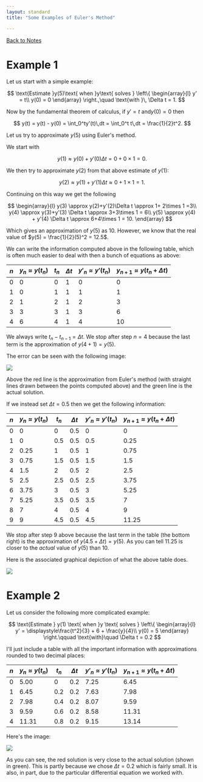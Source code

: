 ```yaml
---
layout: standard
title: "Some Examples of Euler's Method"

---
```


[Back to Notes](/../index.md)



# Example 1

Let us start with a simple example: 


$$
\text{Estimate }y(5)\text{ when }y\text{ solves }
\left\{ \begin{array}{l}
y' = t\\
y(0) = 0
\end{array}
\right.,\quad \text{with }\, \Delta t = 1.
$$


Now by the fundamental theorem of calculus, if $y' =t$ and$y(0) = 0$ then


$$
y(t) = y(t) - y(0) = \int_0^ty'(t)\,dt = \int_0^t t\,dt = \frac{1}{2}t^2.
$$


Let us try to approximate $y(5)$ using Euler's method.



We start with 


$$
y(1) \approx y(0) + y'(0)\Delta t = 0 + 0 \times 1 = 0.
$$


We then try to approximate $y(2)$ from that above estimate of $y(1)$:


$$
y(2) \approx y(1) + y'(1)\Delta t \approx 0 + 1\times 1 = 1.
$$


Continuing on this way we get the following


$$
\begin{array}{l}
y(3) \approx y(2)+y'(2)\Delta t \approx 1+ 2\times 1 =3\\
y(4) \approx y(3)+y'(3) \Delta t \approx 3+3\times 1 = 6\\
y(5) \approx y(4) + y'(4) \Delta t \approx 6+4\times 1 = 10.
\end{array}
$$


Which gives an approximation of $y(5)$ as $10$. However, we know that the real value of $y(5) = \frac{1}{2}(5)^2 = 12.5$.



We can write the information computed above in the following table, which is often much easier to deal with then a bunch of equations as above:



| $n$  | $y_n\approx y(t_n)$ | $t_n$ | $\Delta t$ | $y'_n \approx y'(t_n)$ | $y_{n+1}\approx y(t_n+\Delta t)$ |
| ---- | ------------------- | ----- | ---------- | ---------------------- | -------------------------------- |
| 0    | 0                   | 0     | 1          | 0                      | 0                                |
| 1    | 0                   | 1     | 1          | 1                      | 1                                |
| 2    | 1                   | 2     | 1          | 2                      | 3                                |
| 3    | 3                   | 3     | 1          | 3                      | 6                                |
| 4    | 6                   | 4     | 1          | 4                      | 10                               |

We always write $t_n - t_{n-1} = \Delta t$. We stop after step $n = 4$ because the last term is the approximation of $y(4+1) = y(5)$.



The error can be seen with the following image:

![](\images\euler1.1.png)

Above the red line is the approximation from Euler's method (with straight lines drawn between the points computed above) and the green line is the actual solution.



If we instead set $\Delta t = 0.5$ then we get the following information:

| $n$  | $y_n \approx y(t_n)$ | $t_n$ | $\Delta t$ | $y'_n \approx y'(t_n)$ | $y_{n+1} \approx y(t_n+\Delta t)$ |
| ---- | -------------------- | ----- | ---------- | ---------------------- | --------------------------------- |
| 0    | 0                    | 0     | 0.5        | 0                      | 0                                 |
| 1    | 0                    | 0.5   | 0.5        | 0.5                    | 0.25                              |
| 2    | 0.25                 | 1     | 0.5        | 1                      | 0.75                              |
| 3    | 0.75                 | 1.5   | 0.5        | 1.5                    | 1.5                               |
| 4    | 1.5                  | 2     | 0.5        | 2                      | 2.5                               |
| 5    | 2.5                  | 2.5   | 0.5        | 2.5                    | 3.75                              |
| 6    | 3.75                 | 3     | 0.5        | 3                      | 5.25                              |
| 7    | 5.25                 | 3.5   | 0.5        | 3.5                    | 7                                 |
| 8    | 7                    | 4     | 0.5        | 4                      | 9                                 |
| 9    | 9                    | 4.5   | 0.5        | 4.5                    | 11.25                             |

We stop after step 9 above because the last term in the table (the bottom right) is the approximation of $y(4.5+\Delta t) = y(5)$. As you can tell $11.25$ is closer to the *actual* value of $y(5)$ than $10$. 



Here is the associated graphical depiction of what the above table does.



![](\images\euler1.2.png)



# Example 2

Let us consider the following more complicated example:


$$
\text{Estimate } y(1) \text{ when }y \text{ solves }
\left\{
\begin{array}{l}
y' = \displaystyle\frac{t^2}{3} + 6 + \frac{y}{4}\\
y(0) = 5
\end{array} \right.\qquad \text{with}\quad \Delta t = 0.2
$$


I'll just include a table with all the important information with approximations rounded to two decimal places:



| $n$  | $y_n \approx y(t_n)$ | $t_n$ | $\Delta t$ | $y'_n \approx y'(t_n)$ | $y_{n+1}\approx y(t_{n}+\Delta t)$ |
| ---- | -------------------- | ----- | ---------- | ---------------------- | ---------------------------------- |
| 0    | 5.00                 | 0     | 0.2        | 7.25                   | 6.45                               |
| 1    | 6.45                 | 0.2   | 0.2        | 7.63                   | 7.98                               |
| 2    | 7.98                 | 0.4   | 0.2        | 8.07                   | 9.59                               |
| 3    | 9.59                 | 0.6   | 0.2        | 8.58                   | 11.31                              |
| 4    | 11.31                | 0.8   | 0.2        | 9.15                   | 13.14                              |



Here's the image:

![](\images\euler2.1.png)

As you can see, the red solution is very close to the actual solution (shown in green). This is partly because we chose $\Delta t = 0.2$ which is fairly small. It is also, in part, due to the particular differential equation we worked with.